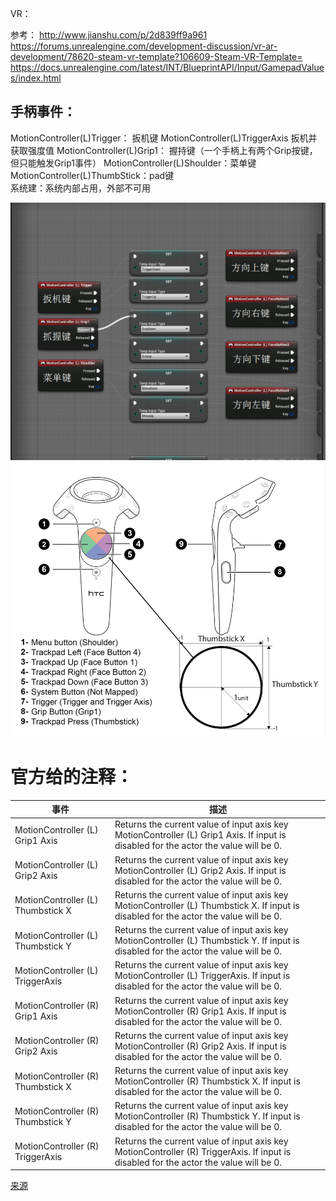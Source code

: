 VR：

参考：
http://www.jianshu.com/p/2d839ff9a961  
https://forums.unrealengine.com/development-discussion/vr-ar-development/78620-steam-vr-template?106609-Steam-VR-Template=
https://docs.unrealengine.com/latest/INT/BlueprintAPI/Input/GamepadValues/index.html
## 手柄事件：

MotionController(L)Trigger： 扳机键
MotionController(L)TriggerAxis  扳机并获取强度值
MotionController(L)Grip1： 	握持键（一个手柄上有两个Grip按键，但只能触发Grip1事件）
MotionController(L)Shoulder：菜单键
MotionController(L)ThumbStick：pad键  
系统建：系统内部占用，外部不可用

![](res/VRKeyInfo.png) 
![](res/VRKeyInfo_2.png) 

# 官方给的注释： 

|	事件	 |描述																																								 |
|	---|---------------------------------------------------------------------------------------------------------------------------------------------------------------- |
|	MotionController (L) Grip1 Axis	| Returns the current value of input axis key MotionController (L) Grip1 Axis. If input is disabled for the actor the value will be 0.	|
|	MotionController (L) Grip2 Axis	| Returns the current value of input axis key MotionController (L) Grip2 Axis. If input is disabled for the actor the value will be 0.	|
|	MotionController (L) Thumbstick X	| Returns the current value of input axis key MotionController (L) Thumbstick X. If input is disabled for the actor the value will be 0.	|
|	MotionController (L) Thumbstick Y	| Returns the current value of input axis key MotionController (L) Thumbstick Y. If input is disabled for the actor the value will be 0.	|
|	MotionController (L) TriggerAxis	| Returns the current value of input axis key MotionController (L) TriggerAxis. If input is disabled for the actor the value will be 0.	|
|	MotionController (R) Grip1 Axis	| Returns the current value of input axis key MotionController (R) Grip1 Axis. If input is disabled for the actor the value will be 0.	|
|	MotionController (R) Grip2 Axis	| Returns the current value of input axis key MotionController (R) Grip2 Axis. If input is disabled for the actor the value will be 0.	|
|	MotionController (R) Thumbstick X	| Returns the current value of input axis key MotionController (R) Thumbstick X. If input is disabled for the actor the value will be 0.	|
|	MotionController (R) Thumbstick Y	| Returns the current value of input axis key MotionController (R) Thumbstick Y. If input is disabled for the actor the value will be 0.	|	
|	MotionController (R) TriggerAxis	| Returns the current value of input axis key MotionController (R) TriggerAxis. If input is disabled for the actor the value will be 0. 	|
[来源](https://docs.unrealengine.com/latest/INT/BlueprintAPI/Input/GamepadValues/index.html)




